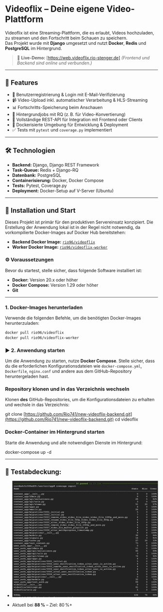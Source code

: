 #  Videoflix – Deine eigene Video-Plattform

Videoflix ist eine Streaming-Plattform, die es erlaubt, Videos hochzuladen, zu streamen und den Fortschritt beim Schauen zu speichern.  
Das Projekt wurde mit **Django** umgesetzt und nutzt **Docker**, **Redis** und **PostgreSQL** im Hintergrund.

> 🔗 **Live-Demo:** [https://web.videoflix.rio-stenger.de]
> *(Frontend und Backend sind online und verbunden.)*

---

## 🚀 Features

- 🔐 Benutzerregistrierung & Login mit E-Mail-Verifizierung
- 📹 Video-Upload inkl. automatischer Verarbeitung & HLS-Streaming
- 📊 Fortschritts-Speicherung beim Anschauen
- 🔁 Hintergrundjobs mit RQ (z. B. für Video-Konvertierung)
- 🔌 Vollständige REST-API für Integration mit Frontend oder Clients
- 🐳 Dockerisierte Umgebung für Entwicklung & Deployment
- ✅ Tests mit `pytest` und `coverage.py` implementiert

---

## 🛠️ Technologien

- **Backend:** Django, Django REST Framework
- **Task-Queue:** Redis + Django-RQ
- **Datenbank:** PostgreSQL
- **Containerisierung:** Docker, Docker Compose
- **Tests:** Pytest, Coverage.py
- **Deployment:** Docker-Setup auf V-Server (Ubuntu)

---

## 🚀 Installation und Start

Dieses Projekt ist primär für den produktiven Servereinsatz konzipiert.
Die Erstellung der Anwendung lokal ist in der Regel nicht notwendig, da vorkompilierte Docker-Images auf Docker Hub bereitstehen:

- **Backend Docker Image:** [`rio96/videoflix`](https://hub.docker.com/repository/docker/rio96/videoflix/general)
- **Worker Docker Image:** [`rio96/videoflix-worker`](https://hub.docker.com/repository/docker/rio96/videoflix-worker/general)

### ⚙️ Voraussetzungen

Bevor du startest, stelle sicher, dass folgende Software installiert ist:

- **Docker:** Version 20.x oder höher
- **Docker Compose:** Version 1.29 oder höher
- **Git**

---

### 1. Docker-Images herunterladen

Verwende die folgenden Befehle, um die benötigten Docker-Images herunterzuladen:

```bash
docker pull rio96/videoflix
docker pull rio96/videoflix-worker
```

### ▶️ 2. Anwendung starten

Um die Anwendung zu starten, nutze **Docker Compose**. Stelle sicher, dass du die erforderlichen Konfigurationsdateien wie `docker-compose.yml`, `Dockerfile`, `nginx.conf` und andere aus dem GitHub-Repository heruntergeladen hast.

### Repository klonen und in das Verzeichnis wechseln

Klonen **des** GitHub-Repositories, um die Konfigurationsdateien zu erhalten und wechsle in das Verzeichnis:

git clone [https://github.com/Rio741/new-videoflix-backend.git](https://github.com/Rio741/new-videoflix-backend.git)
cd videoflix

### Docker-Container im Hintergrund starten

Starte die Anwendung und alle notwendigen Dienste im Hintergrund:

docker-compose up -d

---

## 🧪 **Testabdeckung:**  
- ![Coverage Screenshot](assets/test_coverage.png)  

- Aktuell bei **88 %** – Ziel: 80 %+